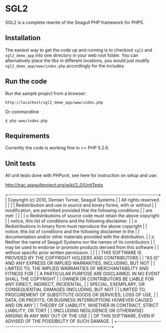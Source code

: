 # SGL2
SGL2 is a complete rewrite of the Seagull PHP framework for PHP5.

## Installation
The easiest way to get the code up and running is to checkout `sgl2` and `sgl2_demo_app` into one directory in your web root folder.  You can alternatively place the libs in different locations, you would just modify `sgl2_demo_app/www/index.php` accordingly for the includes.

## Run the code
Run the sample project from a browser:

 `http://localhost/sgl2_demo_app/www/index.php`

Or commandline

 `$ php www/index.php`

## Requirements
Currently the code is working fine in >= PHP 5.2.6.

## Unit tests
All unit tests done with PHPunit, see here for instruction on setup and use:

 http://trac.seagullproject.org/wiki/2_0/UnitTests

+---------------------------------------------------------------------------+
| Copyright (c) 2010, Demian Turner, Seagull Systems                        |
| All rights reserved.                                                      |
|                                                                           |
| Redistribution and use in source and binary forms, with or without        |
| modification, are permitted provided that the following conditions        |
| are met:                                                                  |
|                                                                           |
| o Redistributions of source code must retain the above copyright          |
|   notice, this list of conditions and the following disclaimer.           |
| o Redistributions in binary form must reproduce the above copyright       |
|   notice, this list of conditions and the following disclaimer in the     |
|   documentation and/or other materials provided with the distribution.    |
| o Neither the name of Seagull Systems nor the names of its contributors   |
|   may be used to endorse or promote products derived from this software   |
|   without specific prior written permission.                              |
|                                                                           |
| THIS SOFTWARE IS PROVIDED BY THE COPYRIGHT HOLDERS AND CONTRIBUTORS       |
| "AS IS" AND ANY EXPRESS OR IMPLIED WARRANTIES, INCLUDING, BUT NOT         |
| LIMITED TO, THE IMPLIED WARRANTIES OF MERCHANTABILITY AND FITNESS FOR     |
| A PARTICULAR PURPOSE ARE DISCLAIMED. IN NO EVENT SHALL THE COPYRIGHT      |
| OWNER OR CONTRIBUTORS BE LIABLE FOR ANY DIRECT, INDIRECT, INCIDENTAL,     |
| SPECIAL, EXEMPLARY, OR CONSEQUENTIAL DAMAGES (INCLUDING, BUT NOT          |
| LIMITED TO, PROCUREMENT OF SUBSTITUTE GOODS OR SERVICES; LOSS OF USE,     |
| DATA, OR PROFITS; OR BUSINESS INTERRUPTION) HOWEVER CAUSED AND ON ANY     |
| THEORY OF LIABILITY, WHETHER IN CONTRACT, STRICT LIABILITY, OR TORT       |
| (INCLUDING NEGLIGENCE OR OTHERWISE) ARISING IN ANY WAY OUT OF THE USE     |
| OF THIS SOFTWARE, EVEN IF ADVISED OF THE POSSIBILITY OF SUCH DAMAGE.      |
+---------------------------------------------------------------------------+